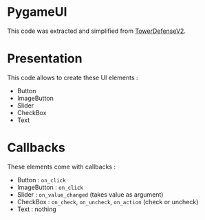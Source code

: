 # PygameUI

This code was extracted and simplified from [TowerDefenseV2](https://github.com/ArthurLeFloch/TowerDefenseV2).

# Presentation
This code allows to create these UI elements :
- Button
- ImageButton
- Slider
- CheckBox
- Text

# Callbacks
These elements come with callbacks :
- Button : `on_click`
- ImageButton : `on_click`
- Slider : `on_value_changed` (takes value as argument)
- CheckBox : `on_check`, `on_uncheck`, `on_action` (check or uncheck)
- Text : nothing
